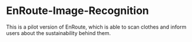 # EnRoute-Image-Recognition

This is a pilot version of EnRoute, which is able to scan clothes and inform users about the sustainability behind them.
